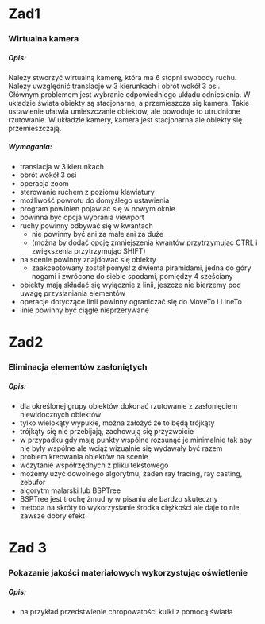 # Zad1
### Wirtualna kamera
##### Opis:
Należy stworzyć wirtualną kamerę, która ma 6 stopni swobody ruchu. Należy uwzględnić translacje w 3 kierunkach i obrót wokół 3 osi. <br>
Głównym problemem jest wybranie odpowiedniego układu odniesienia. W układzie świata obiekty są stacjonarne, a przemieszcza się kamera. Takie ustawienie ułatwia umieszczanie obiektów, ale powoduje to utrudnione rzutowanie. W układzie kamery, kamera jest stacjonarna ale obiekty się przemieszczają.
##### Wymagania:
- translacja w 3 kierunkach
- obrót wokół 3 osi
- operacja zoom
- sterowanie ruchem z poziomu klawiatury
- możliwość powrotu do domyślego ustawienia
- program powinien pojawiać się w nowym oknie
- powinna być opcja wybrania viewport
- ruchy powinny odbywać się w kwantach
  - nie powinny być ani za małe ani za duże
  - (można by dodać opcję zmniejszenia kwantów przytrzymując CTRL i zwiększenia przytrzymując SHIFT)
- na scenie powinny znajdować się obiekty
  - zaakceptowany został pomysł z dwiema piramidami, jedna do góry nogami i zwrócone do siebie spodami, pomiędzy 4 sześciany
- obiekty mają składać się wyłącznie z linii, jeszcze nie bierzemy pod uwagę przysłaniania elementów
- operacje dotyczące linii powinny ograniczać się do MoveTo i LineTo
- linie powinny być ciągłe nieprzerywane

# Zad2
### Eliminacja elementów zasłoniętych
##### Opis:
- dla określonej grupy obiektów dokonać rzutowanie z zasłonięciem niewidocznych obiektów
- tylko wielokąty wypukłe, można założyć że to będą trójkąty
- trójkąty się nie przebijają, zachowują się przyzwoicie
- w przypadku gdy mają punkty wspólne rozsunąć je minimalnie tak aby nie były wspólne ale wciąż wizualnie się wydawały być razem
- problem kreowania obiektów na scenie
- wczytanie współrzędnych z pliku tekstowego
- możemy użyć dowolnego algorytmu, żaden ray tracing, ray casting, zebufor
- algorytm malarski lub BSPTree
- BSPTree jest trochę żmudny w pisaniu ale bardzo skuteczny
- metoda na skróty to wykorzystanie środka ciężkości ale daje to nie zawsze dobry efekt

# Zad 3
### Pokazanie jakości materiałowych wykorzystując oświetlenie
##### Opis:
- na przykład przedstwienie chropowatości kulki z pomocą światła